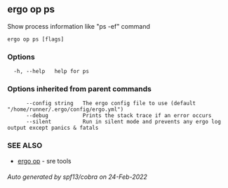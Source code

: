## ergo op ps

Show process information like "ps -ef" command

```
ergo op ps [flags]
```

### Options

```
  -h, --help   help for ps
```

### Options inherited from parent commands

```
      --config string   The ergo config file to use (default "/home/runner/.ergo/config/ergo.yml")
      --debug           Prints the stack trace if an error occurs
      --silent          Run in silent mode and prevents any ergo log output except panics & fatals
```

### SEE ALSO

* [ergo op](ergo_op.md)	 - sre tools

###### Auto generated by spf13/cobra on 24-Feb-2022
